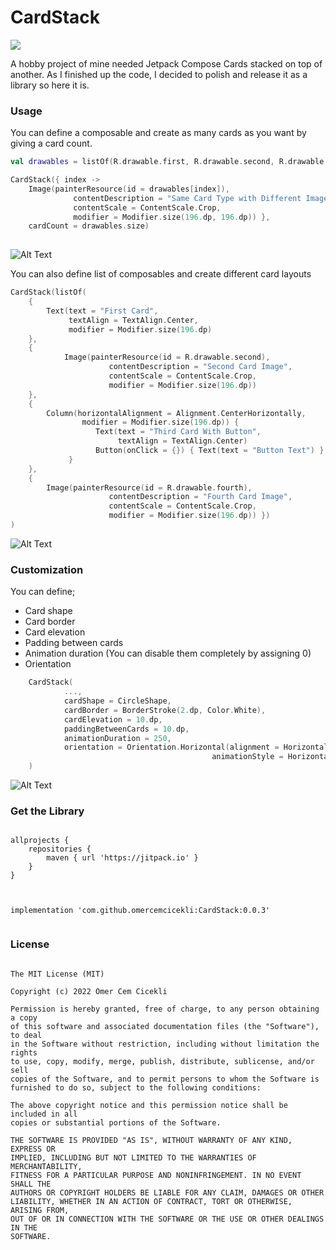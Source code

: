 # CardStack

[![](https://jitpack.io/v/omercemcicekli/CardStack.svg)](https://jitpack.io/#omercemcicekli/CardStack)

A hobby project of mine needed Jetpack Compose Cards stacked on top of another. As I finished up the code, I decided to polish and release it as a library so here it is.

### Usage

You can define a composable and create as many cards as you want by giving a card count.

```kotlin
val drawables = listOf(R.drawable.first, R.drawable.second, R.drawable.third, R.drawable.fourth)

CardStack({ index -> 
	Image(painterResource(id = drawables[index]),
              contentDescription = "Same Card Type with Different Image",
              contentScale = ContentScale.Crop,
              modifier = Modifier.size(196.dp, 196.dp)) },
   	cardCount = drawables.size)
    
```

![Alt Text](https://media.giphy.com/media/4XHSwUus1A71tOOnnA/giphy.gif)

You can also define list of composables and create different card layouts

```kotlin
CardStack(listOf(
	{
		Text(text = "First Card", 
		     textAlign = TextAlign.Center, 
		     modifier = Modifier.size(196.dp)
	},
   	{
       		Image(painterResource(id = R.drawable.second),
                      contentDescription = "Second Card Image",
                      contentScale = ContentScale.Crop,
                      modifier = Modifier.size(196.dp))
   	}, 
   	{
   		Column(horizontalAlignment = Alignment.CenterHorizontally, 
   				modifier = Modifier.size(196.dp)) {
                   Text(text = "Third Card With Button", 
                   		textAlign = TextAlign.Center)
                   Button(onClick = {}) { Text(text = "Button Text") } 
             }
   	},
   	{
   		Image(painterResource(id = R.drawable.fourth),
                      contentDescription = "Fourth Card Image",
                      contentScale = ContentScale.Crop,
                      modifier = Modifier.size(196.dp)) })
)
```
                             
![Alt Text](https://media.giphy.com/media/0csGgiP6l8tqVTGa6H/giphy.gif)

                         
### Customization

You can define;

* Card shape
* Card border
* Card elevation
* Padding between cards
* Animation duration (You can disable them completely by assigning 0)
* Orientation

```kotlin
	CardStack(
        	...,
	        cardShape = CircleShape, 
        	cardBorder = BorderStroke(2.dp, Color.White),
	        cardElevation = 10.dp,
	        paddingBetweenCards = 10.dp,
        	animationDuration = 250,
	        orientation = Orientation.Horizontal(alignment = HorizontalAlignment.EndToStart,
                                             animationStyle = HorizontalAnimationStyle.FromBottom)
   	)
```
	
![Alt Text](https://media.giphy.com/media/OyIkBjyyKSJ2VJTDQo/giphy.gif)

### Get the Library

<pre>
<code>
allprojects {
	repositories {
		maven { url 'https://jitpack.io' }
	}
}
	</code></pre>

<pre>
<code>
implementation 'com.github.omercemcicekli:CardStack:0.0.3'
	</code></pre>

### License

<pre>
<code>
The MIT License (MIT)
	
Copyright (c) 2022 Omer Cem Cicekli
	
Permission is hereby granted, free of charge, to any person obtaining a copy
of this software and associated documentation files (the "Software"), to deal
in the Software without restriction, including without limitation the rights
to use, copy, modify, merge, publish, distribute, sublicense, and/or sell
copies of the Software, and to permit persons to whom the Software is
furnished to do so, subject to the following conditions:
	
The above copyright notice and this permission notice shall be included in all
copies or substantial portions of the Software.
	
THE SOFTWARE IS PROVIDED "AS IS", WITHOUT WARRANTY OF ANY KIND, EXPRESS OR
IMPLIED, INCLUDING BUT NOT LIMITED TO THE WARRANTIES OF MERCHANTABILITY,
FITNESS FOR A PARTICULAR PURPOSE AND NONINFRINGEMENT. IN NO EVENT SHALL THE
AUTHORS OR COPYRIGHT HOLDERS BE LIABLE FOR ANY CLAIM, DAMAGES OR OTHER
LIABILITY, WHETHER IN AN ACTION OF CONTRACT, TORT OR OTHERWISE, ARISING FROM,
OUT OF OR IN CONNECTION WITH THE SOFTWARE OR THE USE OR OTHER DEALINGS IN THE
SOFTWARE.
	</code></pre>



